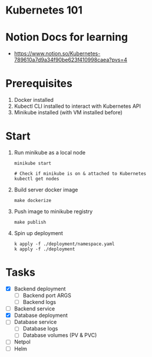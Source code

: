 # Kubernetes 101

# Notion Docs for learning

- https://www.notion.so/Kubernetes-789610a7d9a34f90be623f410998caea?pvs=4

# Prerequisites

1. Docker installed
2. Kubectl CLI installed to interact with Kubernetes API
3. Minikube installed (with VM installed before)

# Start

1. Run minikube as a local node

   ```
   minikube start

   # Check if minikube is on & attached to Kubernetes
   kubectl get nodes
   ```

2. Build server docker image
   ```
   make dockerize
   ```
3. Push image to minikube registry
   ```
   make publish
   ```
4. Spin up deployment
   ```
   k apply -f ./deployment/namespace.yaml
   k apply -f ./deployment
   ```

# Tasks

- [x] Backend deployment
  - [ ] Backend port ARGS
  - [ ] Backend logs
- [ ] Backend service
- [x] Database deployment
- [ ] Database service
  - [ ] Database logs
  - [ ] Database volumes (PV & PVC)
- [ ] Netpol
- [ ] Helm

